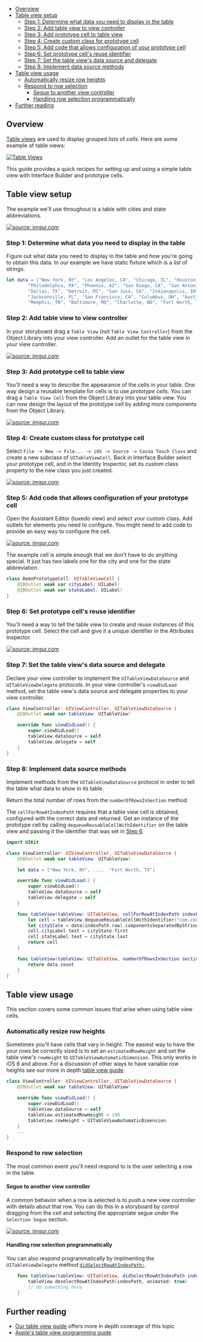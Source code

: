 <!-- START doctoc generated TOC please keep comment here to allow auto update -->
<!-- DON'T EDIT THIS SECTION, INSTEAD RE-RUN doctoc TO UPDATE -->

- [Overview](#overview)
- [Table view setup](#table-view-setup)
  - [Step 1: Determine what data you need to display in the table](#step-1-determine-what-data-you-need-to-display-in-the-table)
  - [Step 2: Add table view to view controller](#step-2-add-table-view-to-view-controller)
  - [Step 3: Add prototype cell to table view](#step-3-add-prototype-cell-to-table-view)
  - [Step 4: Create custom class for prototype cell](#step-4-create-custom-class-for-prototype-cell)
  - [Step 5: Add code that allows configuration of your prototype cell](#step-5-add-code-that-allows-configuration-of-your-prototype-cell)
  - [Step 6: Set prototype cell's reuse identifier](#step-6-set-prototype-cells-reuse-identifier)
  - [Step 7: Set the table view's data source and delegate](#step-7-set-the-table-views-data-source-and-delegate)
  - [Step 8: Implement data source methods](#step-8-implement-data-source-methods)
- [Table view usage](#table-view-usage)
  - [Automatically resize row heights](#automatically-resize-row-heights)
  - [Respond to row selection](#respond-to-row-selection)
    - [Segue to another view controller](#segue-to-another-view-controller)
    - [Handling row selection programmatically](#handling-row-selection-programmatically)
- [Further reading](#further-reading)

<!-- END doctoc generated TOC please keep comment here to allow auto update -->

## Overview
[Table views][uitableview] are used to display grouped lists of
*cells*.  Here are some example of table views:

[uitableview]: https://developer.apple.com/library/ios/documentation/UIKit/Reference/UITableView_Class/index.html

<a href="http://imgur.com/sI6L9Bx"><img src="http://i.imgur.com/sI6L9Bx.jpg" title="Table Views" /></a>

This guide provides a quick recipes for setting up and using a simple
table view with Interface Builder and prototype cells.

## Table view setup
The example we'll use throughout is a table with cities and state
abbreviations.

<a href="http://imgur.com/oYv2vmX"><img src="http://i.imgur.com/oYv2vmX.png" title="source: imgur.com" /></a>

### Step 1: Determine what data you need to display in the table
Figure out what data you need to display in the table and how you're
going to obtain this data.  In our example we have static fixture which
is a list of strings.

```swift
let data = ["New York, NY", "Los Angeles, CA", "Chicago, IL", "Houston, TX",
        "Philadelphia, PA", "Phoenix, AZ", "San Diego, CA", "San Antonio, TX",
        "Dallas, TX", "Detroit, MI", "San Jose, CA", "Indianapolis, IN",
        "Jacksonville, FL", "San Francisco, CA", "Columbus, OH", "Austin, TX",
        "Memphis, TN", "Baltimore, MD", "Charlotte, ND", "Fort Worth, TX"]
```


### Step 2: Add table view to view controller
In your storyboard drag a `Table View` (not `Table View Controller`)
from the Object Library into your view controller.    Add an outlet for
the table view in your view controller.

<a href="http://imgur.com/DSHZu9r"><img src="http://i.imgur.com/DSHZu9r.gif" title="source: imgur.com" /></a>

### Step 3: Add prototype cell to table view
You'll need a way to describe the appearance of the cells in your table.
One way design a reusable template for cells is to use _prototype
cells_.  You can drag a `Table View Cell` from the Object Library into
your table view.  You can now design the layout of the prototype cell
by adding more components from the Object Library.

<a href="http://imgur.com/nMFup96"><img src="http://i.imgur.com/nMFup96.gif" title="source: imgur.com" /></a>

### Step 4: Create custom class for prototype cell
Select `File -> New -> File... -> iOS -> Source -> Cocoa Touch Class`
and create a new subclass of `UITableViewCell`.  Back in Interface
Builder select your prototype cell, and in the Identity Inspector, set
its custom class property to the new class you just created.

<a href="http://imgur.com/2r9tOJo"><img src="http://i.imgur.com/2r9tOJo.png" title="source: imgur.com" /></a>

### Step 5: Add code that allows configuration of your prototype cell
Open the Assistant Editor (tuxedo view) and select your custom
class.  Add outlets for elements you need to configure.  You might need
to add code to provide an easy way to configure the cell.

<a href="http://imgur.com/Tkofhwo"><img src="http://i.imgur.com/Tkofhwo.gif" title="source: imgur.com" /></a>

The example cell is simple enough that we don't have to do anything
special.  It just has two labels one for the city and one for the state
abbreviation.

```swift
class DemoPrototypeCell: UITableViewCell {
    @IBOutlet weak var cityLabel: UILabel!
    @IBOutlet weak var stateLabel: UILabel!
}
```

### Step 6: Set prototype cell's reuse identifier
You'll need a way to tell the table view to create and reuse instances
of this prototype cell.  Select the cell and give it a unique identifier
in the Attributes Inspector.

<a href="http://imgur.com/nZdbnm5"><img src="http://i.imgur.com/nZdbnm5.png" title="source: imgur.com" /></a>

### Step 7: Set the table view's data source and delegate
Declare your view controller to implement the `UITableViewDataSource`
and `UITableViewDelegate` protocols.  In your view controller's
`viewDidLoad` method, set the table view's data source and delegate
properties to your view controller.

```swift
class ViewController: UIViewController, UITableViewDataSource {
    @IBOutlet weak var tableView: UITableView!

    override func viewDidLoad() {
        super.viewDidLoad()
        tableView.dataSource = self
        tableView.delegate = self
    }
}

```

### Step 8: Implement data source methods
Implement methods from the `UITableViewDataSource` protocol in order to
tell the table what data to show in its table.

Return the total number of rows from the `numberOfRowsInSection` method.

The `cellForRowAtIndexPath` requires that a table view cell is obtained,
configured with the correct data and returned.  Get an instance of the
prototype cell by calling `dequeueReusableCellWithIdentifier` on the
table view and passing it the identifier that was set in [Step
6](#step-6-set-prototype-cells-reuse-identifier).

```swift
import UIKit

class ViewController: UIViewController, UITableViewDataSource {
    @IBOutlet weak var tableView: UITableView!

    let data = ["New York, NY", ...,  "Fort Worth, TX"]

    override func viewDidLoad() {
        super.viewDidLoad()
        tableView.dataSource = self
        tableView.delegate = self
    }

    func tableView(tableView: UITableView, cellForRowAtIndexPath indexPath: NSIndexPath) -> UITableViewCell {
        let cell = tableView.dequeueReusableCellWithIdentifier("com.codepath.DemoPrototypeCell", forIndexPath: indexPath) as DemoPrototypeCell
        let cityState = data[indexPath.row].componentsSeparatedByString(", ")
        cell.cityLabel.text = cityState.first
        cell.stateLabel.text = cityState.last
        return cell
    }

    func tableView(tableView: UITableView, numberOfRowsInSection section: Int) -> Int {
        return data.count
    }
}
```

## Table view usage
This section covers some common issues that arise when using table view
cells.

### Automatically resize row heights
Sometimes you'll have cells that vary in height.  The easiest way to have
the your rows be correctly sized is to set an `estimatedRowHeight` and
set the table view's `rowHeight` to `UITableViewAutomaticDimension`.
This only works in iOS 8 and above.  For a discussion of other ways to
have variable row heights see our more in depth [table view
guide](Table-View-Guide#setting-the-height-of-rows-in-a-table).

```swift
class ViewController: UIViewController, UITableViewDataSource {
    @IBOutlet weak var tableView: UITableView!

    override func viewDidLoad() {
        super.viewDidLoad()
        tableView.dataSource = self
        tableView.estimatedRowHeight = 100
        tableView.rowHeight = UITableViewAutomaticDimension
    }
    ...
}
```

### Respond to row selection
The most common event you'll need respond to is the user selecting a row
in the table.

#### Segue to another view controller
A common behavior when a row is selected is to push a new view
controller with details about that row.  You can do this in a storyboard
by control dragging from the cell and selecting the appropriate segue
under the `Selection Segue` section.

<a href="http://imgur.com/GrT010h"><img src="http://i.imgur.com/GrT010h.gif" title="source: imgur.com" /></a>

#### Handling row selection programmatically

You can also respond programmatically by implmenting the
`UITableViewDelegate` method [`didSelectRowAtIndexPath:`][didselectrow].

[didselectrow]: https://developer.apple.com/library/ios/documentation/UIKit/Reference/UITableViewDelegate_Protocol/index.html#//apple_ref/occ/intfm/UITableViewDelegate/tableView:didSelectRowAtIndexPath:

```swift
    func tableView(tableView: UITableView, didSelectRowAtIndexPath indexPath: NSIndexPath) {
        tableView.deselectRowAtIndexPath(indexPath, animated: true)
        // do something here
    }
```

## Further reading
* [Our table view guide](Table-View-Guide#) offers more in depth coverage of this topic
* [Apple's table view programming guide](https://developer.apple.com/library/ios/documentation/UserExperience/Conceptual/TableView_iPhone/AboutTableViewsiPhone/AboutTableViewsiPhone.html)
